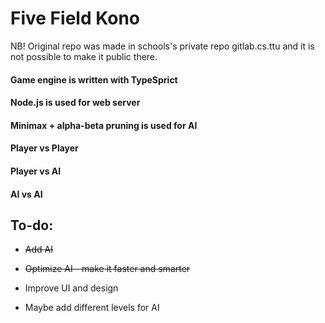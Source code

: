 
# Five Field Kono

NB! Original repo was made in schools's private repo gitlab.cs.ttu and it is not possible to make it public there. 

#### Game engine is written with TypeSprict

#### Node.js is used for web server

#### Minimax + alpha-beta pruning is used for AI

#### Player vs Player

#### Player vs AI

#### AI vs AI

  

## To-do:

- ~~Add AI~~

- ~~Optimize AI - make it faster and smarter~~

- Improve UI and design

- Maybe add different levels for AI
